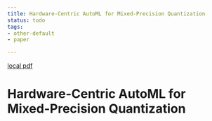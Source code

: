 ```yaml
---
title: Hardware-Centric AutoML for Mixed-Precision Quantization
status: todo
tags:
- other-default
- paper

---
```


[local pdf](../../../pdfs/Hardware-Centric%20AutoML%20for%20Mixed-Precision%20Quantization.pdf)

# Hardware-Centric AutoML for Mixed-Precision Quantization
